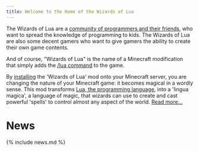 ```yaml
---
title: Welcome to the Home of the Wizards of Lua
---
```

The Wizards of Lua are a [community of programmers and their friends](/members.html),
who want to spread the knowledge of programming to kids.
The Wizards of Lua are also some decent gamers
who want to give gamers the ability to create their own game contents.

And of course, "Wizards of Lua" is the name of a Minecraft
modification that simply adds the [/lua&nbsp;command](/lua-command.html) to the game.

By [installing](/installation.html) the 'Wizards of Lua' mod
onto your Minecraft server, you are changing the nature of your Minecraft
game: it becomes magical in a wordly sense.
This mod transforms [Lua, the programming language](https://www.lua.org),
into a 'lingua magica', a language of magic, that wizards can use to create
and cast powerful 'spells' to control almost any aspect of the world.
[Read more...](/introduction.html)


# News
{% include news.md %}
